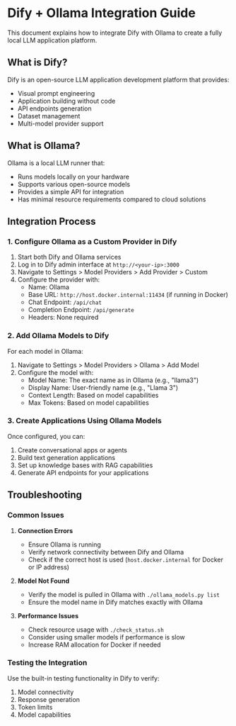 # Dify + Ollama Integration Guide

This document explains how to integrate Dify with Ollama to create a fully local LLM application platform.

## What is Dify?

Dify is an open-source LLM application development platform that provides:
- Visual prompt engineering
- Application building without code
- API endpoints generation
- Dataset management
- Multi-model provider support

## What is Ollama?

Ollama is a local LLM runner that:
- Runs models locally on your hardware
- Supports various open-source models
- Provides a simple API for integration
- Has minimal resource requirements compared to cloud solutions

## Integration Process

### 1. Configure Ollama as a Custom Provider in Dify

1. Start both Dify and Ollama services
2. Log in to Dify admin interface at `http://<your-ip>:3000`
3. Navigate to Settings > Model Providers > Add Provider > Custom
4. Configure the provider with:
   - Name: Ollama
   - Base URL: `http://host.docker.internal:11434` (if running in Docker)
   - Chat Endpoint: `/api/chat`
   - Completion Endpoint: `/api/generate`
   - Headers: None required

### 2. Add Ollama Models to Dify

For each model in Ollama:

1. Navigate to Settings > Model Providers > Ollama > Add Model
2. Configure the model with:
   - Model Name: The exact name as in Ollama (e.g., "llama3")
   - Display Name: User-friendly name (e.g., "Llama 3")
   - Context Length: Based on model capabilities
   - Max Tokens: Based on model capabilities

### 3. Create Applications Using Ollama Models

Once configured, you can:
1. Create conversational apps or agents
2. Build text generation applications
3. Set up knowledge bases with RAG capabilities
4. Generate API endpoints for your applications

## Troubleshooting

### Common Issues

1. **Connection Errors**
   - Ensure Ollama is running
   - Verify network connectivity between Dify and Ollama
   - Check if the correct host is used (`host.docker.internal` for Docker or IP address)

2. **Model Not Found**
   - Verify the model is pulled in Ollama with `./ollama_models.py list`
   - Ensure the model name in Dify matches exactly with Ollama

3. **Performance Issues**
   - Check resource usage with `./check_status.sh`
   - Consider using smaller models if performance is slow
   - Increase RAM allocation for Docker if needed

### Testing the Integration

Use the built-in testing functionality in Dify to verify:
1. Model connectivity
2. Response generation
3. Token limits
4. Model capabilities
